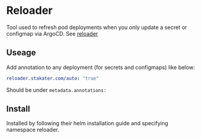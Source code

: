 # Reloader
Tool used to refresh pod deployments when you only update a secret or configmap via ArgoCD.
See [reloader](https://github.com/stakater/Reloader)

## Useage
Add annotation to any deployment (for secrets and configmaps) like below:
```yml
reloader.stakater.com/auto: "true"
```
Should be under ```metadata.annotations:```

## Install
Installed by following their helm installation guide and specifying namespace reloader.
